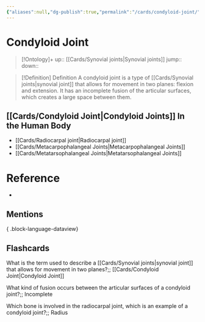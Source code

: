 ```yaml
---
{"aliases":null,"dg-publish":true,"permalink":"/cards/condyloid-joint/","dgPassFrontmatter":true}
---
```


# Condyloid Joint

> [!Ontology]+
> up:: [[Cards/Synovial joints\|Synovial joints]]
> jump::
> down:: 

> [!Definition] Definition
> A condyloid joint is a type of [[Cards/Synovial joints\|synovial joint]] that allows for movement in two planes: flexion and extension. It has an incomplete fusion of the articular surfaces, which creates a large space between them.

## [[Cards/Condyloid Joint\|Condyloid Joints]] In the Human Body

- [[Cards/Radiocarpal joint\|Radiocarpal joint]]
- [[Cards/Metacarpophalangeal Joints\|Metacarpophalangeal Joints]]
- [[Cards/Metatarsophalangeal Joints\|Metatarsophalangeal Joints]]

# Reference

- 

## Mentions


{ .block-language-dataview}

## Flashcards

What is the term used to describe a [[Cards/Synovial joints\|synovial joint]] that allows for movement in two planes?;; [[Cards/Condyloid Joint\|Condyloid Joint]]

What kind of fusion occurs between the articular surfaces of a condyloid joint?;; Incomplete

Which bone is involved in the radiocarpal joint, which is an example of a condyloid joint?;; Radius